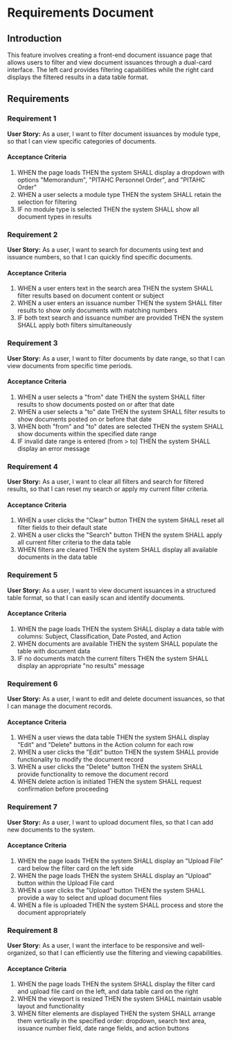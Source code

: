 # Requirements Document

## Introduction

This feature involves creating a front-end document issuance page that allows users to filter and view document issuances through a dual-card interface. The left card provides filtering capabilities while the right card displays the filtered results in a data table format.

## Requirements

### Requirement 1

**User Story:** As a user, I want to filter document issuances by module type, so that I can view specific categories of documents.

#### Acceptance Criteria

1. WHEN the page loads THEN the system SHALL display a dropdown with options "Memorandum", "PITAHC Personnel Order", and "PITAHC Order"
2. WHEN a user selects a module type THEN the system SHALL retain the selection for filtering
3. IF no module type is selected THEN the system SHALL show all document types in results

### Requirement 2

**User Story:** As a user, I want to search for documents using text and issuance numbers, so that I can quickly find specific documents.

#### Acceptance Criteria

1. WHEN a user enters text in the search area THEN the system SHALL filter results based on document content or subject
2. WHEN a user enters an issuance number THEN the system SHALL filter results to show only documents with matching numbers
3. IF both text search and issuance number are provided THEN the system SHALL apply both filters simultaneously

### Requirement 3

**User Story:** As a user, I want to filter documents by date range, so that I can view documents from specific time periods.

#### Acceptance Criteria

1. WHEN a user selects a "from" date THEN the system SHALL filter results to show documents posted on or after that date
2. WHEN a user selects a "to" date THEN the system SHALL filter results to show documents posted on or before that date
3. WHEN both "from" and "to" dates are selected THEN the system SHALL show documents within the specified date range
4. IF invalid date range is entered (from > to) THEN the system SHALL display an error message

### Requirement 4

**User Story:** As a user, I want to clear all filters and search for filtered results, so that I can reset my search or apply my current filter criteria.

#### Acceptance Criteria

1. WHEN a user clicks the "Clear" button THEN the system SHALL reset all filter fields to their default state
2. WHEN a user clicks the "Search" button THEN the system SHALL apply all current filter criteria to the data table
3. WHEN filters are cleared THEN the system SHALL display all available documents in the data table

### Requirement 5

**User Story:** As a user, I want to view document issuances in a structured table format, so that I can easily scan and identify documents.

#### Acceptance Criteria

1. WHEN the page loads THEN the system SHALL display a data table with columns: Subject, Classification, Date Posted, and Action
2. WHEN documents are available THEN the system SHALL populate the table with document data
3. IF no documents match the current filters THEN the system SHALL display an appropriate "no results" message

### Requirement 6

**User Story:** As a user, I want to edit and delete document issuances, so that I can manage the document records.

#### Acceptance Criteria

1. WHEN a user views the data table THEN the system SHALL display "Edit" and "Delete" buttons in the Action column for each row
2. WHEN a user clicks the "Edit" button THEN the system SHALL provide functionality to modify the document record
3. WHEN a user clicks the "Delete" button THEN the system SHALL provide functionality to remove the document record
4. WHEN delete action is initiated THEN the system SHALL request confirmation before proceeding

### Requirement 7

**User Story:** As a user, I want to upload document files, so that I can add new documents to the system.

#### Acceptance Criteria

1. WHEN the page loads THEN the system SHALL display an "Upload File" card below the filter card on the left side
2. WHEN the page loads THEN the system SHALL display an "Upload" button within the Upload File card
3. WHEN a user clicks the "Upload" button THEN the system SHALL provide a way to select and upload document files
4. WHEN a file is uploaded THEN the system SHALL process and store the document appropriately

### Requirement 8

**User Story:** As a user, I want the interface to be responsive and well-organized, so that I can efficiently use the filtering and viewing capabilities.

#### Acceptance Criteria

1. WHEN the page loads THEN the system SHALL display the filter card and upload file card on the left, and data table card on the right
2. WHEN the viewport is resized THEN the system SHALL maintain usable layout and functionality
3. WHEN filter elements are displayed THEN the system SHALL arrange them vertically in the specified order: dropdown, search text area, issuance number field, date range fields, and action buttons